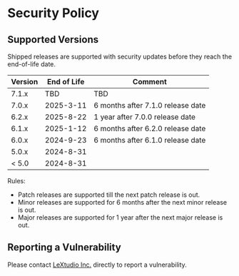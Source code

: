 # Security Policy

## Supported Versions

Shipped releases are supported with security updates before they reach the
end-of-life date.

| Version | End of Life         | Comment                           |
| ------- | ------------------- | --------------------------------- |
| 7.1.x   | TBD                 | TBD                               |
| 7.0.x   | 2025-3-11           | 6 months after 7.1.0 release date |
| 6.2.x   | 2025-8-22           | 1 year after 7.0.0 release date   |
| 6.1.x   | 2025-1-12           | 6 months after 6.2.0 release date |
| 6.0.x   | 2024-9-23           | 6 months after 6.1.0 release date |
| 5.0.x   | 2024-8-31           |                                   |
| < 5.0   | 2024-8-31           |                                   |

Rules:

- Patch releases are supported till the next patch release is out.
- Minor releases are supported for 6 months after the next minor release is out.
- Major releases are supported for 1 year after the next major release is out.

## Reporting a Vulnerability

Please contact [LeXtudio Inc.](https://lextudio.com) directly to report a
vulnerability.
